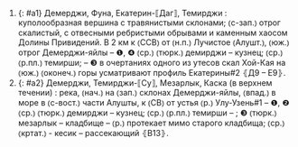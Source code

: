 ---
---

1. {: #a1} Демерджи, Фуна, Екатерин-⟦Даг⟧, Темирджи
: куполообразная вершина с травянистыми склонами; ⦅с-зап.⦆ отрог скалистый, с отвесными ребристыми обрывами и каменным хаосом Долины Привидений. В 2 км к ⦅ССВ⦆ от ⦅н.п.⦆ Лучистое ⦅Алушт.⦆, ⦅юж.⦆ отрог Демерджи-яйлы – ❶, ❹ ⦅ср.⦆ ⦅тюрк.⦆ демирджи – кузнец; ⦅ср.⦆ ⦅р.пл.⦆ темирши; – ❸ в очертаниях одного из утесов скал Хой-Кая на ⦅юж.⦆ ⦅оконеч.⦆ горы усматривают профиль Екатерины#2 ⦃Д9 – Е9⦄.
2. {: #a2} Демерджи, Темирджи-⟦Су⟧, Мезарлык, Каска (в верхнем течении)
: река, ⦅нач.⦆ на ⦅зап.⦆ склонах Демерджи-яйлы, ⦅впад.⦆ в море в ⦅с-вост.⦆ части Алушты, к ⦅СВ⦆ от устья ⦅р.⦆ Улу-Узень#1 – ❶, ❷ ⦅ср.⦆ ⦅тюрк.⦆ демирджи – кузнец; ⦅ср.⦆ ⦅р.пл.⦆ темирши – ; ❸ ⦅тюрк.⦆ мезарлык – кладбище – ⦅р.⦆ протекает мимо старого кладбища; ⦅ср.⦆ ⦅кртат.⦆ - кесик – рассекающий ⦃В13⦄.
